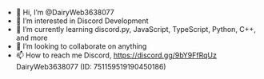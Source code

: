 - 👋 Hi, I’m @DairyWeb3638077
- 👀 I’m interested in Discord Development
- 🌱 I’m currently learning discord.py, JavaScript, TypeScript, Python, C++, and more
- 💞️ I’m looking to collaborate on anything
- 📫 How to reach me Discord, https://discord.gg/9bY9FfRqUz DairyWeb3638077 (ID: 751159519190450186)

<!---
DairyWeb/DairyWeb is a ✨ special ✨ repository because its `README.md` (this file) appears on your GitHub profile.
You can click the Preview link to take a look at your changes.
--->
